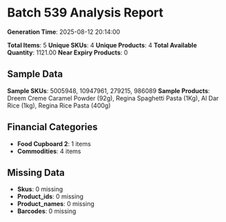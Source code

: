 # Batch 539 Analysis Report

**Generation Time**: 2025-08-12 20:14:00

**Total Items**: 5
**Unique SKUs**: 4
**Unique Products**: 4
**Total Available Quantity**: 1121.00
**Near Expiry Products**: 0

## Sample Data
**Sample SKUs**: 5005948, 10947961, 279215, 986089
**Sample Products**: Dreem Creme Caramel Powder (92g), Regina Spaghetti Pasta (1Kg), Al Dar Rice (1kg), Regina Rice Pasta (400g)

## Financial Categories
- **Food Cupboard 2**: 1 items
- **Commodities**: 4 items

## Missing Data
- **Skus**: 0 missing
- **Product_ids**: 0 missing
- **Product_names**: 0 missing
- **Barcodes**: 0 missing

